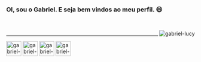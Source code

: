 ### OI, sou o Gabriel. E seja bem vindos ao meu perfil. 😄

##
<div style="display: inline_block"><br>
  <img align="right" alt="gabriel-lucy" src="https://media.discordapp.net/attachments/823686384782671873/874934034298437632/picasion.com_74bdc637b74db489d0058f172910725c.gif">
  <hr>
  <img align="center" alt="gabriel-Python" height="40" width "50" src="https://cdn.jsdelivr.net/gh/devicons/devicon/icons/python/python-original.svg">
  <img align="center" alt="gabriel-html" height="40" width "50" src="https://cdn.jsdelivr.net/gh/devicons/devicon/icons/html5/html5-original.svg">
  <img align="center" alt="gabriel-css" height="40" width "50" src="https://cdn.jsdelivr.net/gh/devicons/devicon/icons/css3/css3-original.svg">
  <img align="center" alt="gabriel-linux" height="40" width "50" src="https://cdn.jsdelivr.net/gh/devicons/devicon/icons/linux/linux-original.svg">
  
</div>


